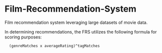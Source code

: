 # Film-Recommendation-System
Film recommendation system leveraging large datasets of movie data.

In determining recommendations, the FRS utilizes the following formula for scoring purposes:

      (genreMatches x averageRating)^tagMatches

